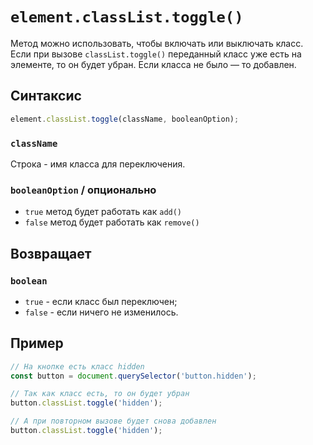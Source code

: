 # `element.classList.toggle()`

Метод можно использовать, чтобы включать или выключать класс. Если при вызове `classList.toggle()` переданный класс уже есть на элементе, то он будет убран. Если класса не было — то добавлен.

## Синтаксис

```js
element.classList.toggle(className, booleanOption);
```

### `className`

Строка - имя класса для переключения.

### `booleanOption` / опционально

- `true` метод будет работать как `add()`
- `false` метод будет работать как `remove()`

## Возвращает

### `boolean`

- `true` - если класс был переключен;
- `false` - если ничего не изменилось.

## Пример

```js
// На кнопке есть класс hidden
const button = document.querySelector('button.hidden');

// Так как класс есть, то он будет убран
button.classList.toggle('hidden');

// А при повторном вызове будет снова добавлен
button.classList.toggle('hidden');
```
